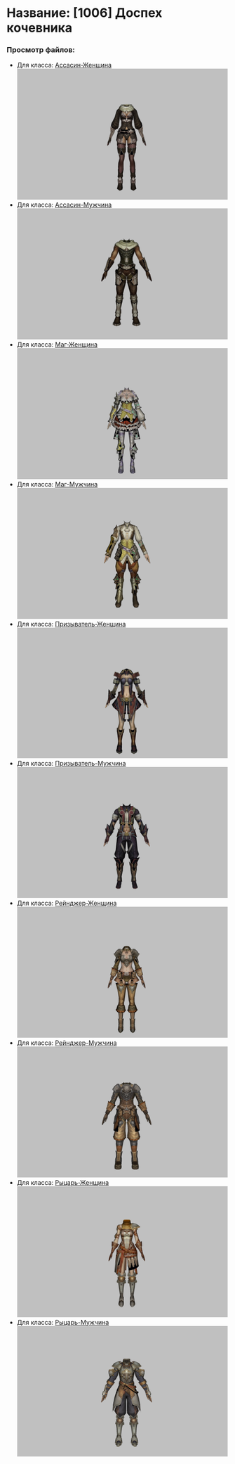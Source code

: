 # Название: [1006] Доспех кочевника

### Просмотр файлов:
- Для класса: [Ассасин-Женщина](Ассасин-Женщина)
![p070000.png](Ассасин-Женщина/p070000.png)
- Для класса: [Ассасин-Мужчина](Ассасин-Мужчина)
![p060000.png](Ассасин-Мужчина/p060000.png)
- Для класса: [Маг-Женщина](Маг-Женщина)
![p050001.png](Маг-Женщина/p050001.png)
- Для класса: [Маг-Мужчина](Маг-Мужчина)
![p040001.png](Маг-Мужчина/p040001.png)
- Для класса: [Призыватель-Женщина](Призыватель-Женщина)
![p090003.png](Призыватель-Женщина/p090003.png)
- Для класса: [Призыватель-Мужчина](Призыватель-Мужчина)
![p080003.png](Призыватель-Мужчина/p080003.png)
- Для класса: [Рейнджер-Женщина](Рейнджер-Женщина)
![p030001.png](Рейнджер-Женщина/p030001.png)
- Для класса: [Рейнджер-Мужчина](Рейнджер-Мужчина)
![p020001.png](Рейнджер-Мужчина/p020001.png)
- Для класса: [Рыцарь-Женщина](Рыцарь-Женщина)
![p010001.png](Рыцарь-Женщина/p010001.png)
- Для класса: [Рыцарь-Мужчина](Рыцарь-Мужчина)
![p000001.png](Рыцарь-Мужчина/p000001.png)
